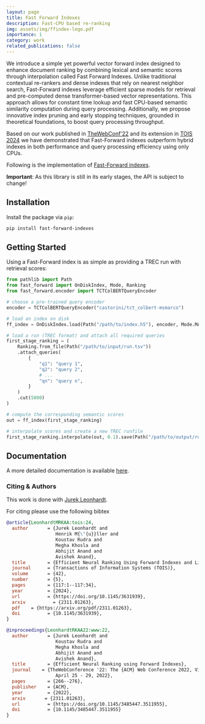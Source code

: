 ```yaml
---
layout: page
title: Fast Forward Indexes
description: Fast-CPU based re-ranking 
img: assets/img/ffindex-logo.pdf
importance: 1
category: work
related_publications: false
---
```




We introduce a simple yet powerful vector forward index designed to enhance document ranking by combining lexical and semantic scores through interpolation called Fast Forward Indexes. Unlike traditional contextual re-rankers and dense indexes that rely on nearest neighbor search, Fast-Forward indexes leverage efficient sparse models for retrieval and pre-computed dense transformer-based vector representations. This approach allows for constant time lookup and fast CPU-based semantic similarity computation during query processing. Additionally, we propose innovative index pruning and early stopping techniques, grounded in theoretical foundations, to boost query processing throughput. 

Based on our work published in [TheWebConf'22](https://dl.acm.org/doi/abs/10.1145/3485447.3511955) and its extension in [TOIS 2024](https://dl.acm.org/doi/pdf/10.1145/3631939) we have demonstrated that Fast-Forward indexes outperform hybrid indexes in both performance and query processing efficiency using only CPUs. 

Following is the implementation of [Fast-Forward indexes](https://dl.acm.org/doi/abs/10.1145/3485447.3511955).

**Important**: As this library is still in its early stages, the API is subject to change!

## Installation

Install the package via `pip`:

```bash
pip install fast-forward-indexes
```

## Getting Started

Using a Fast-Forward index is as simple as providing a TREC run with retrieval scores:

```python
from pathlib import Path
from fast_forward import OnDiskIndex, Mode, Ranking
from fast_forward.encoder import TCTColBERTQueryEncoder

# choose a pre-trained query encoder
encoder = TCTColBERTQueryEncoder("castorini/tct_colbert-msmarco")

# load an index on disk
ff_index = OnDiskIndex.load(Path("/path/to/index.h5"), encoder, Mode.MAXP)

# load a run (TREC format) and attach all required queries
first_stage_ranking = (
    Ranking.from_file(Path("/path/to/input/run.tsv"))
    .attach_queries(
        {
            "q1": "query 1",
            "q2": "query 2",
            # ...
            "qn": "query n",
        }
    )
    .cut(5000)
)

# compute the corresponding semantic scores
out = ff_index(first_stage_ranking)

# interpolate scores and create a new TREC runfile
first_stage_ranking.interpolate(out, 0.1).save(Path("/path/to/output/run.tsv"))
```

## Documentation

A more detailed documentation is available [here](https://mrjleo.github.io/fast-forward-indexes/docs).

### Citing & Authors

This work is done with [Jurek Leonhardt](https://mrjleo.github.io).

For citing please use the following bibtex

```bibtex
@article{LeonhardtMRKAA:tois:24,
  author       = {Jurek Leonhardt and
                  Henrik M{\"{u}}ller and
                  Koustav Rudra and
                  Megha Khosla and
                  Abhijit Anand and
                  Avishek Anand},
  title        = {Efficient Neural Ranking Using Forward Indexes and Lightweight Encoders},
  journal      = {Transactions of Information Systems (TOIS)},
  volume       = {42},
  number       = {5},
  pages        = {117:1--117:34},
  year         = {2024},
  url          = {https://doi.org/10.1145/3631939},
  arxiv          = {2311.01263},
  pdf    = {https://arxiv.org/pdf/2311.01263},
  doi          = {10.1145/3631939},
}
``` 

```bibtex
@inproceedings{LeonhardtRKAA22:www:22,
  author       = {Jurek Leonhardt and
                  Koustav Rudra and
                  Megha Khosla and
                  Abhijit Anand and
                  Avishek Anand},
  title        = {Efficient Neural Ranking using Forward Indexes},
  journal    = {TheWebConference '22: The {ACM} Web Conference 2022, Virtual Event, Lyon, France,
                  April 25 - 29, 2022},
  pages        = {266--276},
  publisher    = {ACM},
  year         = {2022},
  arxiv       = {2311.01263},
  url          = {https://doi.org/10.1145/3485447.3511955},
  doi          = {10.1145/3485447.3511955}
}
```  
